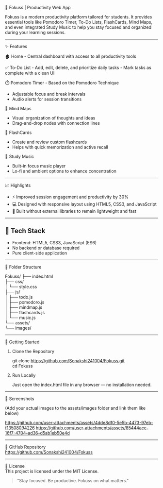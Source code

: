 🎯 Fokuss | Productivity Web App

Fokuss is a modern productivity platform tailored for students. It provides essential tools like Pomodoro Timer, To-Do Lists, FlashCards, Mind Maps, and even integrated Study Music to help you stay focused and organized during your learning sessions.

---

✨ Features

  🏠 Home
    - Central dashboard with access to all productivity tools

  ✅ To-Do List
    - Add, edit, delete, and prioritize daily tasks
    - Mark tasks as complete with a clean UI

  ⏱️ Pomodoro Timer
    - Based on the Pomodoro Technique
- Adjustable focus and break intervals
- Audio alerts for session transitions

🧠 Mind Maps
- Visual organization of thoughts and ideas
- Drag-and-drop nodes with connection lines

🧾 FlashCards
- Create and review custom flashcards
- Helps with quick memorization and active recall

🎵 Study Music
- Built-in focus music player
- Lo-fi and ambient options to enhance concentration

---

📈 Highlights

- ⚡ Improved session engagement and productivity by 30%
- 💻 Designed with responsive layout using HTML5, CSS3, and JavaScript
- 🎯 Built without external libraries to remain lightweight and fast

---

## 🧰 Tech Stack

- Frontend: HTML5, CSS3, JavaScript (ES6)
- No backend or database required
- Pure client-side application

---

📂 Folder Structure

Fokuss/
├── index.html  
├── css/  
│   └── style.css  
├── js/  
│   ├── todo.js  
│   ├── pomodoro.js  
│   ├── mindmap.js  
│   ├── flashcards.js  
│   └── music.js  
└── assets/  
    └── images/

---

🚀 Getting Started

1. Clone the Repository

   git clone https://github.com/Sonakshi241004/Fokuss.git  
   cd Fokuss

2. Run Locally

   Just open the index.html file in any browser — no installation needed.

---

📸 Screenshots

(Add your actual images to the assets/images folder and link them like below)



https://github.com/user-attachments/assets/4dde8df0-5e5b-4473-97eb-f13508094226
https://github.com/user-attachments/assets/85444acc-16f7-4704-ad36-d5ab1eb50e4d


---

🔗 GitHub Repository  
https://github.com/Sonakshi241004/Fokuss

---

📄 License  
This project is licensed under the MIT License.

> "Stay focused. Be productive. Fokuss on what matters."




 
